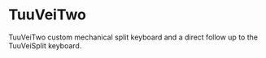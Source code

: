 # TuuVeiTwo
TuuVeiTwo custom mechanical split keyboard and a direct follow up to the TuuVeiSplit keyboard.
